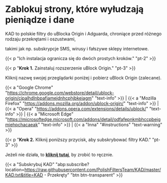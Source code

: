 # Zablokuj strony, które wyłudzają pieniądze i dane
KAD to polskie filtry do uBlocka Origin i Adguarda, chroniące przed różnego rodzaju przekrętami i oszustwami,

takimi jak np. subskrypcje SMS, wirusy i fałszywe sklepy internetowe.

{{< p "Ich instalacja ogranicza się do dwóch prostych kroków." "pt-2" >}}

{{< p "**Krok 1.** Zainstaluj rozszerzenie uBlock Origin." "pt-3" >}}

Kliknij nazwę swojej przeglądarki poniżej i pobierz uBlock Origin (zalecane).

{{< a "Google Chrome" "https://chrome.google.com/webstore/detail/ublock-origin/cjpalhdlnbpafiamejdnhcphjbkeiagm" "text-info" >}} |
{{< a "Mozilla Firefox" "https://addons.mozilla.org/addon/ublock-origin/" "text-info" >}} |
{{< a "Opera" "https://addons.opera.com/extensions/details/ublock/" "text-info" >}} |
{{< a "Microsoft Edge" "https://microsoftedge.microsoft.com/addons/detail/odfafepnkmbhccpbejgmiehpchacaeak" "text-info" >}} |
{{< a "Inna" "#instructions" "text-warning" >}}

{{< p "**Krok 2.** Kliknij poniższy przycisk, aby subskrybować filtry KAD." "pt-3" >}}

Jeżeli nie działa, to [**kliknij tutaj**]( https://github.com/PolishFiltersTeam/KAD/wiki/Instalacja-manualna), by zrobić to ręcznie.

{{< a "Subskrybuj KAD" "abp:subscribe?location=https://raw.githubusercontent.com/PolishFiltersTeam/KAD/master/KAD.txt&title=KAD - Przekręty" "btn btn-transparent" >}}
